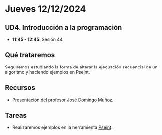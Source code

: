 # Jueves 12/12/2024

## UD4. Introducción a la programación

- **11:45 - 12:45**: Sesión 44

## Qué trataremos
Seguiremos estudiando la forma de alterar la ejecuación secuencial de un algoritmo y haciendo ejemplos en Pseint.

## Recursos
- [Presentación del profesor José Domingo Muñoz](https://docs.google.com/presentation/d/e/2PACX-1vRUh9rGAN2AJmtreO0WR_a9_s2aLOPBZF-yoHgqvG0JXn1tHdhe78ocg2Enh_uDQZ461N34PZ7_6CGh/pub?start=true&loop=false&delayms=3000&slide=id.g435a8dd595_0_606).

## Tareas
- Realizaremos ejemplos en la herramienta [Pseint](https://pseint.sourceforge.net/).



